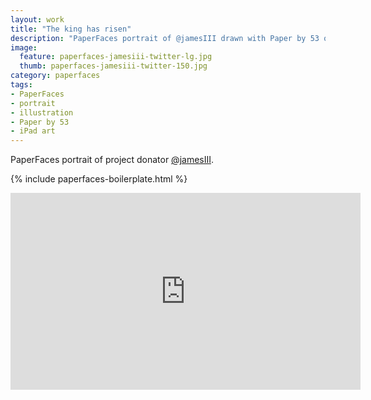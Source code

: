```yaml
---
layout: work
title: "The king has risen"
description: "PaperFaces portrait of @jamesIII drawn with Paper by 53 on an iPad."
image: 
  feature: paperfaces-jamesiii-twitter-lg.jpg
  thumb: paperfaces-jamesiii-twitter-150.jpg
category: paperfaces
tags: 
- PaperFaces
- portrait
- illustration
- Paper by 53
- iPad art
---
```


PaperFaces portrait of project donator [@jamesIII](http://twitter.com/jamesIII).

{% include paperfaces-boilerplate.html %}

<iframe width="560" height="315" src="http://www.youtube.com/embed/ntWqGHiApsE" frameborder="0"> </iframe>
